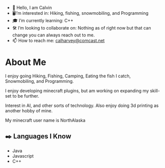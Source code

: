 - 👋 Hello, I am Calvin
- 🖥I’m interested in: Hiking, fishing, snowmobiling, and Programming
- 🎓 I’m currently learning: C++
- 🛠 I’m looking to collaborate on: Nothing as of right now but that can change you can always reach out to me. 
- 📫 How to reach me: calharvey@comcast.net


# About Me


I enjoy going Hiking, Fishing, Camping, Eating the fish I catch, Snowmobiling, and Programming. 

I enjoy developing minecraft plugins, but am working on expanding my skill-set to be further. 

Interest in AI, and other sorts of technology. Also enjoy doing 3d printing as another hobby of mine.

My minecraft user name is NorthAlaska


## ✒️ Languages I Know

- Java
- Javascript
- C++

